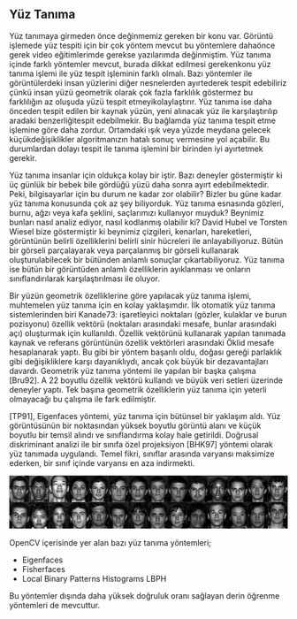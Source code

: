 **Yüz Tanıma** 
--------------

Yüz tanımaya girmeden önce değinmemiz gereken bir konu var. Görüntü işlemede yüz tespiti için bir çok yöntem mevcut bu yöntemlere dahaönce gerek video eğitimlerimde gerekse yazılarımda değinmiştim. Yüz tanıma içinde farklı yöntemler mevcut, burada dikkat edilmesi gerekenkonu yüz tanıma işlemi ile yüz tespit işleminin farklı olmalı. Bazı yöntemler ile  görüntülerdeki insan yüzlerini diğer nesnelerden ayırtederek tespit edebiliriz çünkü insan yüzü geometrik olarak çok fazla farklılık göstermez bu farklılığın az oluşuda yüzü tespit etmeyikolaylaştırır. Yüz tanıma ise daha önceden tespit edilen bir kaynak yüzün, yeni alınacak yüz ile karşılaştırılıp aradaki benzerliğitespit edebilmekir. Bu bağlamda yüz tanıma tespit etme işlemine göre daha zordur. Ortamdaki ışık veya yüzde meydana gelecek küçükdeğişiklikler algoritmanızın hatalı sonuç vermesine yol açabilir. Bu durumlardan dolayı tespit ile tanıma işlemini bir birinden iyi ayırtetmek gerekir.

Yüz tanıma insanlar için oldukça kolay bir iştir. Bazı deneyler göstermiştir ki üç günlük bir bebek bile gördüğü yüzü daha sonra ayırt edebilmektedir. Peki, bilgisayarlar için bu durum ne kadar zor olabilir? Bizler bu güne kadar yüz tanıma konusunda çok az şey biliyorduk. Yüz tanıma esnasında gözleri, burnu, ağzı veya kafa şeklini, saçlarımızı kullanıyor muyduk? Beynimiz bunları nasıl analiz ediyor, nasıl kodlanmış olabilir ki? David Hubel ve Torsten Wiesel bize göstermiştir ki beynimiz çizgileri, kenarları, hareketleri, görüntünün belirli özelliklerini belirli sinir hücreleri ile anlayabiliyoruz. Bütün bir görseli parçalayarak veya parçalanmış bir görseli kullanarak oluşturulabilecek bir bütünden anlamlı sonuçlar çıkartabiliyoruz. Yüz tanıma ise bütün bir görüntüden anlamlı özelliklerin ayıklanması ve onların sınıflandırılarak karşılaştırılması ile oluyor.

Bir yüzün geometrik özelliklerine göre yapılacak yüz tanıma işlemi, muhtemelen yüz tanıma için en kolay yaklaşımdır. İlk otomatik yüz tanıma sistemlerinden biri Kanade73: işaretleyici noktaları (gözler, kulaklar ve burun pozisyonu) özellik vektörü (noktaları arasındaki mesafe, bunlar arasındaki açı) oluşturmak için kullanıldı. Özellik vektörünü kullanarak yapılan tanımada kaynak ve referans görüntünün özellik vektörleri arasındaki Öklid mesafe hesaplanarak yaptı. Bu gibi bir yöntem başarılı oldu, doğası gereği parlaklık gibi değişikliklere karşı dayanıklıydı, ancak çok büyük bir dezavantajları davardı. Geometrik yüz tanıma yöntemi ile yapılan bir başka çalışma [Bru92]. A 22 boyutlu özellik vektörü kullandı ve büyük veri setleri üzerinde deneyler yaptı. Tek başına geometrik özelliklerin yüz tanıma için yeterli olmayacağı bu çalışma ile fark edilmiştir.

[TP91], Eigenfaces yöntemi, yüz tanıma için bütünsel bir yaklaşım aldı. Yüz görüntüsünün bir noktasından yüksek boyutlu görüntü alanı ve küçük boyutlu bir temsil alındı ve sınıflandırma kolay hale getirildi. Doğrusal diskriminant analizi ile bir sınıfa özel projeksiyon [BHK97] yöntemi olarak yüz tanımada uygulandı. Temel fikri, sınıflar arasında varyansı maksimize ederken, bir sınıf içinde varyansı en aza indirmekti.

![Faces](static/face-databases.png)

OpenCV içerisinde yer alan bazı yüz tanıma yöntemleri;

* Eigenfaces
* Fisherfaces
* Local Binary Patterns Histograms LBPH

Bu yöntemler dışında daha yüksek doğruluk oranı sağlayan derin öğrenme yöntemleri de mevcuttur.